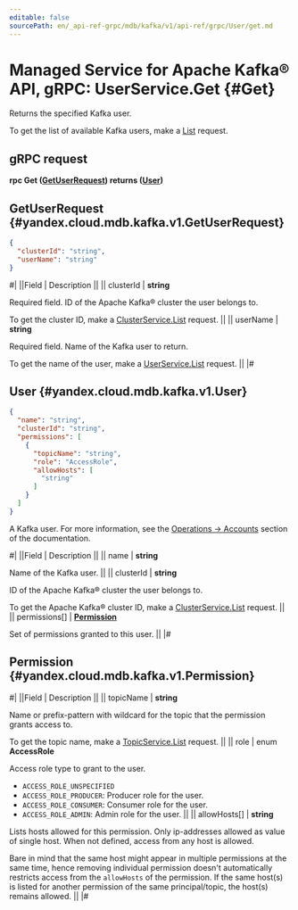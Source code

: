 ```yaml
---
editable: false
sourcePath: en/_api-ref-grpc/mdb/kafka/v1/api-ref/grpc/User/get.md
---
```


# Managed Service for Apache Kafka® API, gRPC: UserService.Get {#Get}

Returns the specified Kafka user.

To get the list of available Kafka users, make a [List](/docs/managed-kafka/api-ref/grpc/User/list#List) request.

## gRPC request

**rpc Get ([GetUserRequest](#yandex.cloud.mdb.kafka.v1.GetUserRequest)) returns ([User](#yandex.cloud.mdb.kafka.v1.User))**

## GetUserRequest {#yandex.cloud.mdb.kafka.v1.GetUserRequest}

```json
{
  "clusterId": "string",
  "userName": "string"
}
```

#|
||Field | Description ||
|| clusterId | **string**

Required field. ID of the Apache Kafka® cluster the user belongs to.

To get the cluster ID, make a [ClusterService.List](/docs/managed-kafka/api-ref/grpc/Cluster/list#List) request. ||
|| userName | **string**

Required field. Name of the Kafka user to return.

To get the name of the user, make a [UserService.List](/docs/managed-kafka/api-ref/grpc/User/list#List) request. ||
|#

## User {#yandex.cloud.mdb.kafka.v1.User}

```json
{
  "name": "string",
  "clusterId": "string",
  "permissions": [
    {
      "topicName": "string",
      "role": "AccessRole",
      "allowHosts": [
        "string"
      ]
    }
  ]
}
```

A Kafka user.
For more information, see the [Operations -> Accounts](/docs/managed-kafka/operations/cluster-accounts) section of the documentation.

#|
||Field | Description ||
|| name | **string**

Name of the Kafka user. ||
|| clusterId | **string**

ID of the Apache Kafka® cluster the user belongs to.

To get the Apache Kafka® cluster ID, make a [ClusterService.List](/docs/managed-kafka/api-ref/grpc/Cluster/list#List) request. ||
|| permissions[] | **[Permission](#yandex.cloud.mdb.kafka.v1.Permission)**

Set of permissions granted to this user. ||
|#

## Permission {#yandex.cloud.mdb.kafka.v1.Permission}

#|
||Field | Description ||
|| topicName | **string**

Name or prefix-pattern with wildcard for the topic that the permission grants access to.

To get the topic name, make a [TopicService.List](/docs/managed-kafka/api-ref/grpc/Topic/list#List) request. ||
|| role | enum **AccessRole**

Access role type to grant to the user.

- `ACCESS_ROLE_UNSPECIFIED`
- `ACCESS_ROLE_PRODUCER`: Producer role for the user.
- `ACCESS_ROLE_CONSUMER`: Consumer role for the user.
- `ACCESS_ROLE_ADMIN`: Admin role for the user. ||
|| allowHosts[] | **string**

Lists hosts allowed for this permission.
Only ip-addresses allowed as value of single host.
When not defined, access from any host is allowed.

Bare in mind that the same host might appear in multiple permissions at the same time,
hence removing individual permission doesn't automatically restricts access from the `allowHosts` of the permission.
If the same host(s) is listed for another permission of the same principal/topic, the host(s) remains allowed. ||
|#